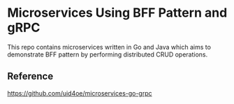 # Microservices Using BFF Pattern and gRPC

This repo contains microservices written in Go and Java which aims to demonstrate BFF pattern by performing distributed CRUD operations.

## Reference
https://github.com/uid4oe/microservices-go-grpc